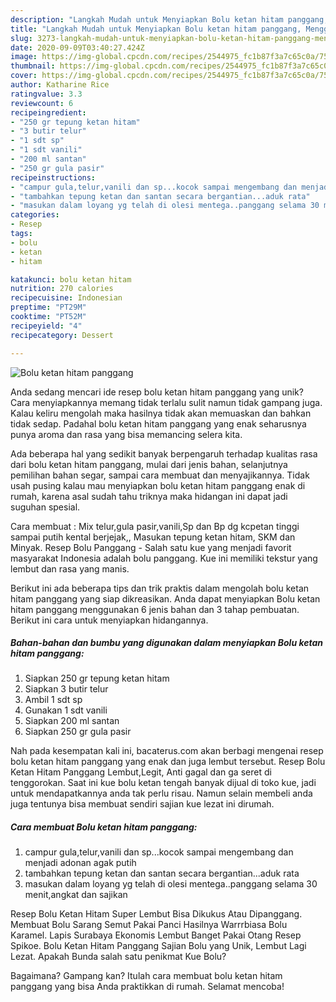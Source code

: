 ```yaml
---
description: "Langkah Mudah untuk Menyiapkan Bolu ketan hitam panggang, Menggugah Selera"
title: "Langkah Mudah untuk Menyiapkan Bolu ketan hitam panggang, Menggugah Selera"
slug: 3273-langkah-mudah-untuk-menyiapkan-bolu-ketan-hitam-panggang-menggugah-selera
date: 2020-09-09T03:40:27.424Z
image: https://img-global.cpcdn.com/recipes/2544975_fc1b87f3a7c65c0a/751x532cq70/bolu-ketan-hitam-panggang-foto-resep-utama.jpg
thumbnail: https://img-global.cpcdn.com/recipes/2544975_fc1b87f3a7c65c0a/751x532cq70/bolu-ketan-hitam-panggang-foto-resep-utama.jpg
cover: https://img-global.cpcdn.com/recipes/2544975_fc1b87f3a7c65c0a/751x532cq70/bolu-ketan-hitam-panggang-foto-resep-utama.jpg
author: Katharine Rice
ratingvalue: 3.3
reviewcount: 6
recipeingredient:
- "250 gr tepung ketan hitam"
- "3 butir telur"
- "1 sdt sp"
- "1 sdt vanili"
- "200 ml santan"
- "250 gr gula pasir"
recipeinstructions:
- "campur gula,telur,vanili dan sp...kocok sampai mengembang dan menjadi adonan agak putih"
- "tambahkan tepung ketan dan santan secara bergantian...aduk rata"
- "masukan dalam loyang yg telah di olesi mentega..panggang selama 30 menit,angkat dan sajikan"
categories:
- Resep
tags:
- bolu
- ketan
- hitam

katakunci: bolu ketan hitam 
nutrition: 270 calories
recipecuisine: Indonesian
preptime: "PT29M"
cooktime: "PT52M"
recipeyield: "4"
recipecategory: Dessert

---
```



![Bolu ketan hitam panggang](https://img-global.cpcdn.com/recipes/2544975_fc1b87f3a7c65c0a/751x532cq70/bolu-ketan-hitam-panggang-foto-resep-utama.jpg)

Anda sedang mencari ide resep bolu ketan hitam panggang yang unik? Cara menyiapkannya memang tidak terlalu sulit namun tidak gampang juga. Kalau keliru mengolah maka hasilnya tidak akan memuaskan dan bahkan tidak sedap. Padahal bolu ketan hitam panggang yang enak seharusnya punya aroma dan rasa yang bisa memancing selera kita.

Ada beberapa hal yang sedikit banyak berpengaruh terhadap kualitas rasa dari bolu ketan hitam panggang, mulai dari jenis bahan, selanjutnya pemilihan bahan segar, sampai cara membuat dan menyajikannya. Tidak usah pusing kalau mau menyiapkan bolu ketan hitam panggang enak di rumah, karena asal sudah tahu triknya maka hidangan ini dapat jadi suguhan spesial.

Cara membuat : Mix telur,gula pasir,vanili,Sp dan Bp dg kcpetan tinggi sampai putih kental berjejak,, Masukan tepung ketan hitam, SKM dan Minyak. Resep Bolu Panggang - Salah satu kue yang menjadi favorit masyarakat Indonesia adalah bolu panggang. Kue ini memiliki tekstur yang lembut dan rasa yang manis.


Berikut ini ada beberapa tips dan trik praktis dalam mengolah bolu ketan hitam panggang yang siap dikreasikan. Anda dapat menyiapkan Bolu ketan hitam panggang menggunakan 6 jenis bahan dan 3 tahap pembuatan. Berikut ini cara untuk menyiapkan hidangannya.

<!--inarticleads1-->

##### Bahan-bahan dan bumbu yang digunakan dalam menyiapkan Bolu ketan hitam panggang:

1. Siapkan 250 gr tepung ketan hitam
1. Siapkan 3 butir telur
1. Ambil 1 sdt sp
1. Gunakan 1 sdt vanili
1. Siapkan 200 ml santan
1. Siapkan 250 gr gula pasir


Nah pada kesempatan kali ini, bacaterus.com akan berbagi mengenai resep bolu ketan hitam panggang yang enak dan juga lembut tersebut. Resep Bolu Ketan Hitam Panggang Lembut,Legit, Anti gagal dan ga seret di tenggorokan. Saat ini kue bolu ketan tengah banyak dijual di toko kue, jadi untuk mendapatkannya anda tak perlu risau. Namun selain membeli anda juga tentunya bisa membuat sendiri sajian kue lezat ini dirumah. 

<!--inarticleads2-->

##### Cara membuat Bolu ketan hitam panggang:

1. campur gula,telur,vanili dan sp...kocok sampai mengembang dan menjadi adonan agak putih
1. tambahkan tepung ketan dan santan secara bergantian...aduk rata
1. masukan dalam loyang yg telah di olesi mentega..panggang selama 30 menit,angkat dan sajikan


Resep Bolu Ketan Hitam Super Lembut Bisa Dikukus Atau Dipanggang. Membuat Bolu Sarang Semut Pakai Panci Hasilnya Warrrbiasa Bolu Karamel. Lapis Surabaya Ekonomis Lembut Banget Pakai Otang Resep Spikoe. Bolu Ketan Hitam Panggang Sajian Bolu yang Unik, Lembut Lagi Lezat. Apakah Bunda salah satu penikmat Kue Bolu? 

Bagaimana? Gampang kan? Itulah cara membuat bolu ketan hitam panggang yang bisa Anda praktikkan di rumah. Selamat mencoba!
